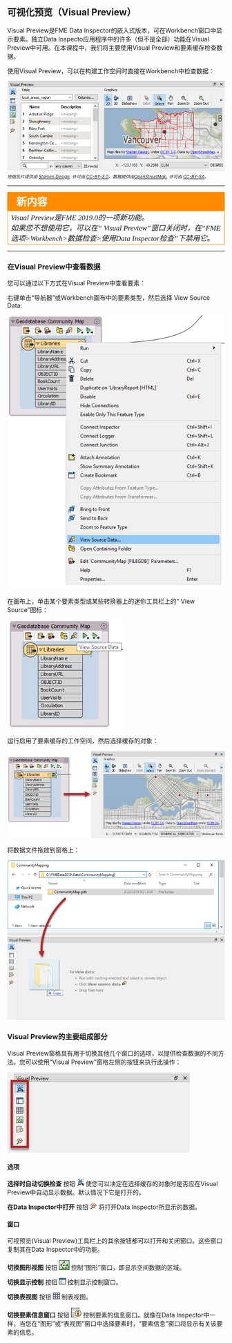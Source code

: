 ## 可视化预览（Visual Preview）

Visual Preview是FME Data Inspector的嵌入式版本，可在Workbench窗口中显示要素。独立Data Inspecto应用程序中的许多（但不是全部）功能在Visual Preview中可用。在本课程中，我们将主要使用Visual Preview和要素缓存检查数据。


使用Visual Preview，可以在构建工作空间时直接在Workbench中检查数据：


![](./Images/Img1.057.VisualPreview.png)
<br><span style="font-style:italic;font-size:x-small">地图瓦片提供由 <a href="https://stamen.com">Stamen Design</a>, 许可由 <a href="https://creativecommons.org/licenses/by/3.0">CC-BY-3.0</a>。数据提供由<a href="http://openstreetmap.org">OpenStreetMap</a>, 许可由 <a href="http://creativecommons.org/licenses/by-sa/3.0">CC-BY-SA</a>。

---

<!--New Section-->

<table style="border-spacing: 0px">
<tr>
<td style="vertical-align:middle;background-color:darkorange;border: 2px solid darkorange">
<i class="fa fa-bolt fa-lg fa-pull-left fa-fw" style="color:white;padding-right: 12px;vertical-align:text-top"></i>
<span style="color:white;font-size:x-large;font-weight: bold;font-family:serif">新内容</span>
</td>
</tr>

<tr>
<td style="border: 1px solid darkorange">
<span style="font-family:serif; font-style:italic; font-size:larger">
Visual Preview是FME 2019.0的一项新功能。<br>
如果您不想使用它，可以在“ Visual Preview”窗口关闭时，在“FME选项>Workbench>数据检查>使用Data Inspector检查”下禁用它。
</span>
</td>
</tr>
</table>

---

### 在Visual Preview中查看数据

您可以通过以下方式在Visual Preview中查看要素：

右键单击“导航器”或Workbench画布中的要素类型，然后选择 View Source Data:

![](./Images/Img1.058.ViewSourceData.png)

在画布上，单击某个要素类型或某些转换器上的迷你工具栏上的“ View Source”图标：

![](./Images/Img1.059.ViewSourceDataIcon.png)

运行启用了要素缓存的工作空间，然后选择缓存的对象：

![](./Images/Img1.060.InspectCacheVisualPreview.png)

将数据文件拖放到窗格上：

![](./Images/Img1.061.VisualPreviewDrag.png)

### Visual Preview的主要组成部分

Visual Preview窗格具有用于切换其他几个窗口的选项，以提供检查数据的不同方法。您可以使用“Visual Preview”窗格左侧的按钮来执行此操作：

![](./Images/Img1.062.VisualPreviewToolbar.png)

#### 选项

**选择时自动切换检查** 按钮 ![](./Images/Img1.063.InspectOnSelectionToggle16x16.png) 使您可以决定在选择缓存的对象时是否应在Visual Preview中自动显示数据。默认情况下它是打开的。

**在Data Inspector中打开** 按钮 ![](./Images/Img1.064.FMEDataInspector16x16.png) 将打开Data Inspector所显示的数据。

#### 窗口

可视预览(Visual Preview)工具栏上的其余按钮都可以打开和关闭窗口。这些窗口复制其在Data Inspector中的功能。

**切换图形视图** 按钮 ![](./Images/Img1.065.GraphicsView24x24.png) 控制“图形”窗口，即显示空间数据的区域。

**切换显示控制** 按钮 ![](./Images/Img1.066.DisplayControlView16x16.png) 控制显示控制窗口。

**切换表视图** 按钮 ![](./Images/Img1.067.TableView16x16.png) 制表视图。

**切换要素信息窗口** 按钮 ![](./Images/Img1.067.FeatureInfoView.png) 控制要素的信息窗口。就像在Data Inspector中一样，当您在“图形”或“表视图”窗口中选择要素时，“要素信息”窗口将显示有关该要素的信息。
